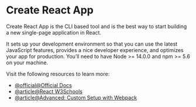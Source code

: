 # Create React App

Create React App is the CLI based tool and is the best way to start building a new single-page application in React.

It sets up your development environment so that you can use the latest JavaScript features, provides a nice developer experience, and optimizes your app for production. You’ll need to have Node >= 14.0.0 and npm >= 5.6 on your machine.

Visit the following resources to learn more:

- [@official@Official Docs](https://react.dev/learn/start-a-new-react-project)
- [@article@React W3Schools](https://www.w3schools.com/react/react_intro.asp)
- [@article@Advanced: Custom Setup with Webpack](https://www.robinwieruch.de/minimal-react-webpack-babel-setup/)
